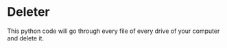 # Deleter
This python code will go through every file of every drive of your computer and delete it.
